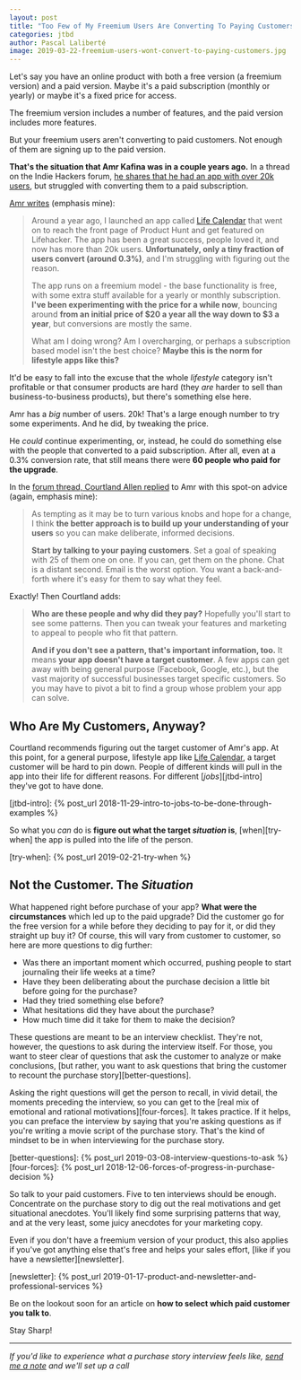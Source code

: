 ```yaml
---
layout: post
title: "Too Few of My Freemium Users Are Converting To Paying Customers"
categories: jtbd
author: Pascal Laliberté
image: 2019-03-22-freemium-users-wont-convert-to-paying-customers.jpg
---
```


Let's say you have an online product with both a free version (a freemium version) and a paid version. Maybe it's a paid subscription (monthly or yearly) or maybe it's a fixed price for access.

The freemium version includes a number of features, and the paid version includes more features.

But your freemium users aren't converting to paid customers. Not enough of them are signing up to the paid version.

**That's the situation that Amr Kafina was in a couple years ago.** In a thread on the Indie Hackers forum, [he shares that he had an app with over 20k users][thread], but struggled with converting them to a paid subscription.

[thread]: https://www.indiehackers.com/forum/built-an-app-with-over-20k-users-but-struggling-with-converting-them--KqTT6dsQ1GGr5-h9jSd

[Amr writes][thread] (emphasis mine):

> Around a year ago, I launched an app called [Life Calendar][lifecal] that went on to reach the front page of Product Hunt and get featured on Lifehacker. The app has been a great success, people loved it, and now has more than 20k users. **Unfortunately, only a tiny fraction of users convert (around 0.3%)**, and I'm struggling with figuring out the reason.
>
> The app runs on a freemium model - the base functionality is free, with some extra stuff available for a yearly or monthly subscription. **I've been experimenting with the price for a while now**, bouncing around **from an initial price of $20 a year all the way down to $3 a year**, but conversions are mostly the same.
>
> What am I doing wrong? Am I overcharging, or perhaps a subscription based model isn't the best choice? **Maybe this is the norm for lifestyle apps like this?**

[lifecal]: https://lifecal.me

It'd be easy to fall into the excuse that the whole _lifestyle_ category isn't profitable or that consumer products are hard (they _are_ harder to sell than business-to-business products), but there's something else here.

Amr has a _big_ number of users. 20k! That's a large enough number to try some experiments. And he did, by tweaking the price.

He _could_ continue experimenting, or, instead, he could do something else with the people that converted to a paid subscription. After all, even at a 0.3% conversion rate, that still means there were **60 people who paid for the upgrade**.

In the [forum thread, Courtland Allen replied][thread] to Amr with this spot-on advice (again, emphasis mine):

> As tempting as it may be to turn various knobs and hope for a change, I think **the better approach is to build up your understanding of your users** so you can make deliberate, informed decisions.
>
> **Start by talking to your paying customers**. Set a goal of speaking with 25 of them one on one. If you can, get them on the phone. Chat is a distant second. Email is the worst option. You want a back-and-forth where it's easy for them to say what they feel.

Exactly! Then Courtland adds:

> **Who are these people and why did they pay?** Hopefully you'll start to see some patterns. Then you can tweak your features and marketing to appeal to people who fit that pattern.
>
> **And if you don't see a pattern, that's important information, too.** It means **your app doesn't have a target customer**. A few apps can get away with being general purpose (Facebook, Google, etc.), but the vast majority of successful businesses target specific customers. So you may have to pivot a bit to find a group whose problem your app can solve.

## Who Are My Customers, Anyway?

Courtland recommends figuring out the target customer of Amr's app. At this point, for a general purpose, lifestyle app like [Life Calendar][lifecal], a target customer will be hard to pin down. People of different kinds will pull in the app into their life for different reasons. For different [_jobs_][jtbd-intro] they've got to have done.

[jtbd-intro]: {% post_url 2018-11-29-intro-to-jobs-to-be-done-through-examples %}

So what you _can_ do is **figure out what the target _situation_ is**, [when][try-when] the app is pulled into the life of the person.

[try-when]: {% post_url 2019-02-21-try-when %}

## Not the Customer. The _Situation_

What happened right before purchase of your app? **What were the circumstances** which led up to the paid upgrade? Did the customer go for the free version for a while before they deciding to pay for it, or did they straight up buy it? Of course, this will vary from customer to customer, so here are more questions to dig further:

* Was there an important moment which occurred, pushing people to start journaling their life weeks at a time?
* Have they been deliberating about the purchase decision a little bit before going for the purchase?
* Had they tried something else before?
* What hesitations did they have about the purchase?
* How much time did it take for them to make the decision?

These questions are meant to be an interview checklist. They're not, however, the questions to ask during the interview itself. For those, you want to steer clear of questions that ask the customer to analyze or make conclusions, [but rather, you want to ask questions that bring the customer to recount the purchase story][better-questions]. 

Asking the right questions will get the person to recall, in vivid detail, the moments preceding the interview, so you can get to the [real mix of emotional and rational motivations][four-forces]. It takes practice. If it helps, you can preface the interview by saying that you're asking questions as if you're writing a movie script of the purchase story. That's the kind of mindset to be in when interviewing for the purchase story.

[better-questions]: {% post_url 2019-03-08-interview-questions-to-ask %}
[four-forces]: {% post_url 2018-12-06-forces-of-progress-in-purchase-decision %}

So talk to your paid customers. Five to ten interviews should be enough. Concentrate on the purchase story to dig out the real motivations and get situational anecdotes. You'll likely find some surprising patterns that way, and at the very least, some juicy anecdotes for your marketing copy.

Even if you don't have a freemium version of your product, this also applies if you've got anything else that's free and helps your sales effort, [like if you have a newsletter][newsletter].

[newsletter]: {% post_url 2019-01-17-product-and-newsletter-and-professional-services %}

Be on the lookout soon for an article on **how to select which paid customer you talk to**.

Stay Sharp!

---

_If you'd like to experience what a purchase story interview feels like, [send me a note](mailto:pascal@pascallaliberte.me) and we'll set up a call_
